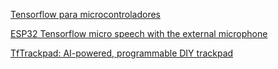 [Tensorflow para microcontroladores](https://www.tensorflow.org/lite/microcontrollers)

[ESP32 Tensorflow micro speech with the external microphone](https://www.survivingwithandroid.com/esp32-tensorflow-micro-speech-i2s-external-microphone/)

[TfTrackpad: AI-powered, programmable DIY trackpad](https://eloquentarduino.github.io/2021/07/tftrackpad-ai-powered-programmable-diy-trackpad/)
